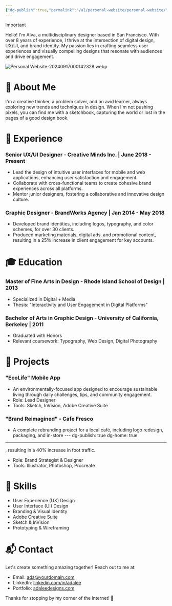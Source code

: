 ```yaml
---
{"dg-publish":true,"permalink":"/al/personal-website/personal-website/","tags":["gardenEntry"],"noteIcon":""}
---
```


> [!important]  
> Hello! I'm Alva, a multidisciplinary designer based in San Francisco. With over 8 years of experience, I thrive at the intersection of digital design, UX/UI, and brand identity. My passion lies in crafting seamless user experiences and visually compelling designs that resonate with audiences and drive engagement.  

![Personal Website-20240917000142328.webp](/img/user/%F0%9F%8F%A0%20Al/%F0%9F%91%A4%20Personal%20Website/Personal%20Website-20240917000142328.webp)

  

# 🌈 About Me

I'm a creative thinker, a problem solver, and an avid learner, always exploring new trends and techniques in design. When I'm not pushing pixels, you can find me with a sketchbook, capturing the world or lost in the pages of a good design book.

# 💼 Experience

### Senior UX/UI Designer - Creative Minds Inc. | June 2018 - Present

- Lead the design of intuitive user interfaces for mobile and web applications, enhancing user satisfaction and engagement.
- Collaborate with cross-functional teams to create cohesive brand experiences across all platforms.
- Mentor junior designers, fostering a collaborative and innovative design culture.

### Graphic Designer - BrandWorks Agency | Jan 2014 - May 2018

- Developed brand identities, including logos, typography, and color schemes, for over 30 clients.
- Produced marketing materials, digital ads, and promotional content, resulting in a 25% increase in client engagement for key accounts.

# 🎓 Education

### Master of Fine Arts in Design - Rhode Island School of Design | 2013

- Specialized in Digital + Media
- Thesis: "Interactivity and User Engagement in Digital Platforms"

### Bachelor of Arts in Graphic Design - University of California, Berkeley | 2011

- Graduated with Honors
- Relevant coursework: Typography, Web Design, Digital Photography

# 🚀 Projects

### "EcoLife" Mobile App

- An environmentally-focused app designed to encourage sustainable living through daily challenges, tips, and community engagement.
- Role: Lead Designer
- Tools: Sketch, InVision, Adobe Creative Suite

### "Brand Reimagined" - Cafe Fresco

- A complete rebranding project for a local café, including logo redesign, packaging, and in-store ---
dg-publish: true
dg-home: true
---
, resulting in a 40% increase in foot traffic.
- Role: Brand Strategist & Designer
- Tools: Illustrator, Photoshop, Procreate

# 🔨 Skills

- User Experience (UX) Design
- User Interface (UI) Design
- Branding & Visual Identity
- Adobe Creative Suite
- Sketch & InVision
- Prototyping & Wireframing

# 📬 Contact

Let's create something amazing together! Reach out to me at:

- Email: ada@yourdomain.com
- LinkedIn: [linkedin.com/in/adalee](https://www.linkedin.com/in/adalee)
- Portfolio: [adaleedesigns.com](http://adaleedesigns.com/)

Thanks for stopping by my corner of the internet! 💫